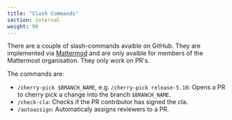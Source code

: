 ```yaml
---
title: "Slash Commands"
section: internal
weight: 90
---
```


There are a couple of slash-commands avaible on GitHub. They are implemented via [Mattermod](https://github.com/mattermost/mattermost-mattermod) and are only avaible for members of the Mattermost organisation. They only work on PR's.

The commands are:
- `/cherry-pick $BRANCH_NAME`, e.g. `/cherry-pick release-5.10`: Opens a PR to cherry pick a change into the branch `$BRANCH_NAME`.
- `/check-cla`: Checks if the PR contributor has signed the cla.
- `/autoassign`: Automaticaly assigns reviewers to a PR.
